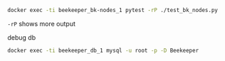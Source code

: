 
```bash
docker exec -ti beekeeper_bk-nodes_1 pytest -rP ./test_bk_nodes.py
```
`-rP` shows more output

debug db
```bash
docker exec -ti beekeeper_db_1 mysql -u root -p -D Beekeeper
```